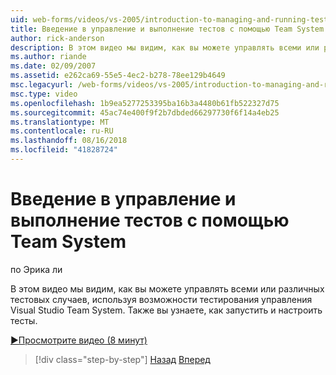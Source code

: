 ```yaml
---
uid: web-forms/videos/vs-2005/introduction-to-managing-and-running-tests-with-team-system
title: Введение в управление и выполнение тестов с помощью Team System | Документация Майкрософт
author: rick-anderson
description: В этом видео мы видим, как вы можете управлять всеми или различных тестовых случаев, используя возможности тестирования управления Visual Studio Team System. Мы также увидим...
ms.author: riande
ms.date: 02/09/2007
ms.assetid: e262ca69-55e5-4ec2-b278-78ee129b4649
msc.legacyurl: /web-forms/videos/vs-2005/introduction-to-managing-and-running-tests-with-team-system
msc.type: video
ms.openlocfilehash: 1b9ea5277253395ba16b3a4480b61fb522327d75
ms.sourcegitcommit: 45ac74e400f9f2b7dbded66297730f6f14a4eb25
ms.translationtype: MT
ms.contentlocale: ru-RU
ms.lasthandoff: 08/16/2018
ms.locfileid: "41828724"
---
```

<a name="introduction-to-managing-and-running-tests-with-team-system"></a>Введение в управление и выполнение тестов с помощью Team System
====================
по Эрика ли

В этом видео мы видим, как вы можете управлять всеми или различных тестовых случаев, используя возможности тестирования управления Visual Studio Team System. Также вы узнаете, как запустить и настроить тесты.

[&#9654;Просмотрите видео (8 минут)](https://channel9.msdn.com/Blogs/ASP-NET-Site-Videos/introduction-to-managing-and-running-tests-with-team-system)

> [!div class="step-by-step"]
> [Назад](introduction-to-manual-testing-with-team-system.md)
> [Вперед](measuring-the-business-value-of-ajax.md)
